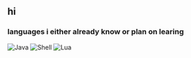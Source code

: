 ## hi

### languages i either already know or plan on learing

![Java](https://img.shields.io/badge/Java-ED8B00?style=for-the-badge&logo=java&logoColor=white)
![Shell](https://img.shields.io/badge/Shell_Script-121011?style=for-the-badge&logo=gnu-bash&logoColor=white)
![Lua](https://img.shields.io/badge/Lua-2C2D72?style=for-the-badge&logo=lua&logoColor=white)

